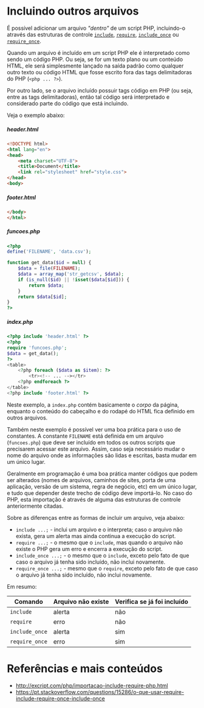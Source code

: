 # Incluindo outros arquivos

É possível adicionar um arquivo *"dentro"* de um script PHP, incluindo-o através das estruturas de controle [`include`](https://www.php.net/manual/pt_BR/function.include.php), [`require`](https://www.php.net/manual/pt_BR/function.require.php), [`include_once`](https://www.php.net/manual/pt_BR/function.include_once.php) ou [`require_once`](https://www.php.net/manual/pt_BR/function.require_once.php).

Quando um arquivo é incluído em um script PHP ele é interpretado como sendo um código PHP. Ou seja, se for um texto plano ou um conteúdo HTML, ele será simplesmente lançado na saída padrão como qualquer outro texto ou código HTML que fosse escrito fora das tags delimitadoras do PHP (`<php ... ?>`).

Por outro lado, se o arquivo incluído possuir tags código em PHP (ou seja, entre as tags delimitadoras), então tal código será interpretado e considerado parte do código que está incluindo.

Veja o exemplo abaixo:

##### header.html
```html
<!DOCTYPE html>
<html lang="en">
<head>
    <meta charset="UTF-8">
    <title>Document</title>
    <link rel="stylesheet" href="style.css">
</head>
<body>
```

##### footer.html
```html
</body>
</html>
```

##### funcoes.php
```php
<?php
define('FILENAME', 'data.csv');

function get_data($id = null) {
    $data = file(FILENAME);
    $data = array_map('str_getcsv', $data);
    if (is_null($id) || !isset($data[$id])) {
        return $data;
    }
    return $data[$id];
}
?>
```

##### index.php
```php
<?php include 'header.html' ?>
<?php
require 'funcoes.php';
$data = get_data();
?>
<table>
    <?php foreach ($data as $item): ?>
        <tr><!-- ... --></tr>
    <?php endforeach ?>
</table>
<?php include 'footer.html' ?>
```

Neste exemplo, a `index.php` contém basicamente o *corpo* da página, enquanto o conteúdo do cabeçalho e do rodapé do HTML fica definido em outros arquivos.

Também neste exemplo é possível ver uma boa prática para o uso de constantes. A constante `FILENAME` está definida em um arquivo (`funcoes.php`) que deve ser incluído em todos os outros scripts que precisarem acessar este arquivo. Assim, caso seja necessário mudar o nome do arquivo onde as informações são lidas e escritas, basta mudar em um único lugar.

Geralmente em programação é uma boa prática manter códigos que podem ser alterados (nomes de arquivos, caminhos de sites, porta de uma aplicação, versão de um sistema, regra de negócio, etc) em um único lugar, e tudo que depender deste trecho de código deve importá-lo. No caso do PHP, esta importação é através de alguma das estruturas de controle anteriormente citadas.

Sobre as diferenças entre as formas de incluir um arquivo, veja abaixo:
- `include ...;` - inclui um arquivo e o interpreta; caso o arquivo não exista, gera um alerta mas ainda continua a execução do script.
- `require ...;` - o mesmo que o `include`, mas quando o arquivo não existe o PHP gera um erro e encerra a execução do script.
- `include_once ...;` - o mesmo que o `include`, exceto pelo fato de que caso o arquivo já tenha sido incluído, não inclui novamente.
- `require_once ...;` - mesmo que o `require`, exceto pelo fato de que caso o arquivo já tenha sido incluído, não inclui novamente.

Em resumo:

| Comando | Arquivo não existe | Verifica se já foi incluído |
| --- | --- | --- |
| `include` | alerta | não |
| `require` | erro | não |
| `include_once` | alerta | sim |
| `require_once` | erro | sim |

# Referências e mais conteúdos

- http://excript.com/php/importacao-include-require-php.html
- https://pt.stackoverflow.com/questions/15286/o-que-usar-require-include-require-once-include-once